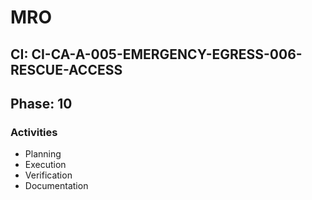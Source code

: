 # MRO

## CI: CI-CA-A-005-EMERGENCY-EGRESS-006-RESCUE-ACCESS
## Phase: 10

### Activities
- Planning
- Execution
- Verification
- Documentation
